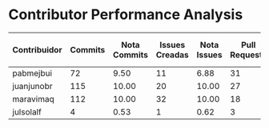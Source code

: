# Contributor Performance Analysis

| Contribuidor | Commits | Nota Commits | Issues Creadas | Nota Issues | Pull Requests | Nota Pull Requests | Workflows | Nota Workflows | Tipos de Tests | Nota Tests | Nota Final |
|--------------|---------|--------------|----------------|------------|---------------|---------------------|-----------|---------------|-------|-----------|-----------|
| pabmejbui | 72 | 9.50 | 11 | 6.88 | 31 | 10.00 | 10 | 10.00 | 0 | 0.00 | 7.28 |
| juanjunobr | 115 | 10.00 | 20 | 10.00 | 27 | 10.00 | 10 | 10.00 | 0 | 0.00 | 8.00 |
| maravimaq | 112 | 10.00 | 32 | 10.00 | 18 | 10.00 | 10 | 10.00 | 0 | 0.00 | 8.00 |
| julsolalf | 4 | 0.53 | 1 | 0.62 | 3 | 6.00 | 0 | 0.00 | 0 | 0.00 | 1.43 |
